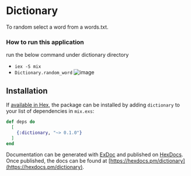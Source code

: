 # Dictionary
To random select a word from a words.txt.

### How to run this application
run the below command under dictionary directory
- `iex -S mix`
- `Dictionary.random_word`
![image](https://github.com/ckyyyy/hangman/tree/master/image/dictionary_random_word.png)

## Installation

If [available in Hex](https://hex.pm/docs/publish), the package can be installed
by adding `dictionary` to your list of dependencies in `mix.exs`:

```elixir
def deps do
  [
    {:dictionary, "~> 0.1.0"}
  ]
end
```

Documentation can be generated with [ExDoc](https://github.com/elixir-lang/ex_doc)
and published on [HexDocs](https://hexdocs.pm). Once published, the docs can
be found at [https://hexdocs.pm/dictionary](https://hexdocs.pm/dictionary).

